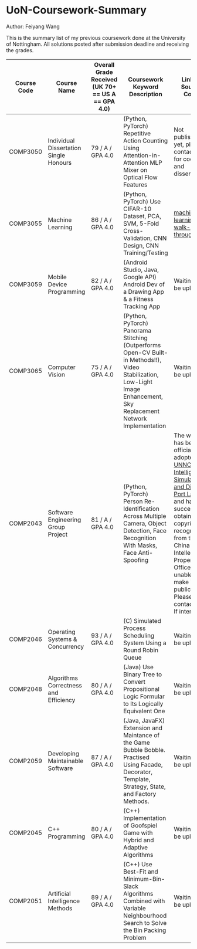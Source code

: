 # UoN-Coursework-Summary





Author: Feiyang Wang

This is the summary list of my previous coursework done at the University of Nottingham. All solutions posted after submission deadline and receiving the grades.



| Course Code | Course Name                            | Overall Grade Received (UK 70+ == US A == GPA 4.0) | Coursework Keyword Description                                                                                                                                          | Link to Source Code                                                                                                                                                                                                                      |
| ----------- | -------------------------------------- | -------------------------------------------------- | ----------------------------------------------------------------------------------------------------------------------------------------------------------------------- | ---------------------------------------------------------------------------------------------------------------------------------------------------------------------------------------------------------------------------------------- |
| COMP3050    | Individual Dissertation Single Honours | 79 / A / GPA 4.0                                   | (Python, PyTorch) Repetitive Action Counting Using Attention-in-Attention MLP Mixer on Optical Flow Features                                                            | Not published yet, please contact me for code and dissertation                                                                                                                                                                           |
| COMP3055    | Machine Learning                       | 86 / A / GPA 4.0                                   | (Python, PyTorch) Use CIFAR-10 Dataset, PCA, SVM, 5-Fold Cross-Validation, CNN Design, CNN Training/Testing                                                             | [machine-learning-walk-through](https://github.com/fy916/machine-learning-walk-through)   |
| COMP3059    | Mobile Device Programming              | 82 / A / GPA 4.0                                   | (Android Studio, Java, Google API) Android Dev of a Drawing App & a Fitness Tracking App                                                                                | Waiting to be uploaded                                                                                                                                                                                                                   |
| COMP3065    | Computer Vision                        | 75 / A / GPA 4.0                                   | (Python, PyTorch) Panorama Stitching (Outperforms Open-CV Built-in Methods!!), Video Stabilization, Low-Light Image Enhancement, Sky Replacement Network Implementation | Waiting to be uploaded                                                                                                                                                                                                                   |
| COMP2043    | Software Engineering Group Project     | 81 / A / GPA 4.0                                   | (Python, PyTorch) Person Re-Identification Across Multiple Camera, Object Detection, Face Recognition With Masks, Face Anti-Spoofing                                    | The work has been officially adopted by [UNNC Intelligent Simulation and Digital Port Lab](https://www.nottingham.edu.cn/en/science-engineering/departments-schools/cs/research/aiop/aiop-isdp.aspx) and has successfully obtained copyright recognition from the China Intellectual Property Office. Thus unable to make it public. Please contact me If interested. |
| COMP2046    | Operating Systems & Concurrency        | 93 / A / GPA 4.0                                   | (C) Simulated Process Scheduling System Using a Round Robin Queue                                                                                                       | Waiting to be uploaded                                                                                                                                                                                                                   |
| COMP2048    | Algorithms Correctness and Efficiency  | 80 / A / GPA 4.0                                   | (Java) Use Binary Tree to Convert Propositional Logic Formular to Its Logically Equivalent One                                                                          | Waiting to be uploaded                                                                                                                                                                                                                   |
| COMP2059    | Developing Maintainable Software       | 87 / A / GPA 4.0                                   | (Java, JavaFX) Extension and Maintance of the Game Bubble Bobble. Practised Using Facade, Decorator, Template, Strategy, State, and Factory Methods.                    | Waiting to be uploaded                                                                                                                                                                                                                   |
| COMP2045    | C++ Programming                        | 80 / A / GPA 4.0                                   | (C++) Implementation of Goofspiel Game with Hybrid and Adaptive Algorithms                                                                                              | Waiting to be uploaded                                                                                                                                                                                                                   |
| COMP2051    | Artificial Intelligence Methods        | 89 / A / GPA 4.0                                   | (C++) Use Best-Fit and Minimum-Bin-Slack Algorithms Combined with Variable Neighbourhood Search to Solve the Bin Packing Problem                                        | Waiting to be uploaded                                                                                                                                                                                                                   |
